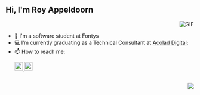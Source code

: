## Hi, I'm Roy Appeldoorn
<img align="right" alt="GIF" src="https://github-readme-stats.vercel.app/api?username=RoyAppeldoorn&show_icons=true&theme=dark&count_private=true"  />
<br/>

- 🔭 I'm a software student at Fontys
- 💻 I’m currently graduating as a Technical Consultant at [Acolad Digital](https://www.acolad.com/nl.html);
- 📫 How to reach me: <p>
    <a href="https://www.linkedin.com/in/roy-appeloorn/">
    <img  alt="Roy's LinkedIn" width="22px" src="https://raw.githubusercontent.com/peterthehan/peterthehan/master/assets/linkedin.svg" />
    </a>
    <a href = "mailto: roy.appeldoorn@gmail.com">
        <img alt="Roy's email" height="22px" src="https://camo.githubusercontent.com/4a3dd8d10a27c272fd04b2ce8ed1a130606f95ea6a76b5e19ce8b642faa18c27/68747470733a2f2f6564656e742e6769746875622e696f2f537570657254696e7949636f6e732f696d616765732f7376672f676d61696c2e737667" />
    </a>
</p>
<br/>
<img align="right" src="https://github-readme-stats.vercel.app/api/top-langs/?username=royappeldoorn&layout=compact&theme=dark&hide_border=false&count_private=true&langs_count=3" />
